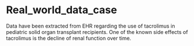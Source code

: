 # Real_world_data_case
Data have been extracted from EHR regarding the use of tacrolimus in pediatric solid organ transplant recipients. One of the known side effects of tacrolimus is the decline of renal function over time.
